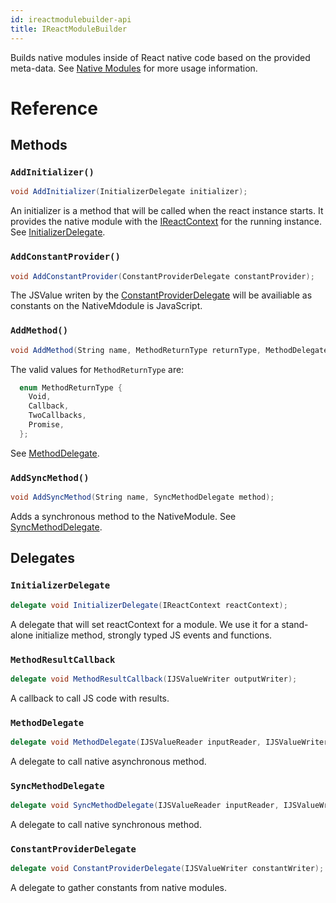```yaml
---
id: ireactmodulebuilder-api
title: IReactModuleBuilder
---
```


Builds native modules inside of React native code based on the provided meta-data.  See [Native Modules](native-modules.md) for more usage information.

# Reference

## Methods

### `AddInitializer()`

```csharp
void AddInitializer(InitializerDelegate initializer);
```

An initializer is a method that will be called when the react instance starts.  It provides the native module with the [IReactContext](IReactContext-api-windows.md) for the running instance. See [InitializerDelegate](#initializerdelegate).

### `AddConstantProvider()`

```csharp
void AddConstantProvider(ConstantProviderDelegate constantProvider);
```

The JSValue writen by the [ConstantProviderDelegate](#constantproviderdelegate) will be availiable as constants on the NativeMdodule is JavaScript.

### `AddMethod()`

```csharp
void AddMethod(String name, MethodReturnType returnType, MethodDelegate method);
```

The valid values for `MethodReturnType` are:

```csharp
  enum MethodReturnType {
    Void,
    Callback,
    TwoCallbacks,
    Promise,
  };
```

See [MethodDelegate](#methoddelegate).

### `AddSyncMethod()`

```csharp
void AddSyncMethod(String name, SyncMethodDelegate method);
```

Adds a synchronous method to the NativeModule.  See [SyncMethodDelegate](#syncmethoddelegate).


## Delegates

### `InitializerDelegate`

```csharp
delegate void InitializerDelegate(IReactContext reactContext);
```

A delegate that will set reactContext for a module. We use it for a stand-alone initialize method, strongly typed JS events and functions.

### `MethodResultCallback`

```csharp
delegate void MethodResultCallback(IJSValueWriter outputWriter);
```

A callback to call JS code with results.

### `MethodDelegate`

```csharp
delegate void MethodDelegate(IJSValueReader inputReader, IJSValueWriter outputWriter, MethodResultCallback resolve, MethodResultCallback reject);
```

A delegate to call native asynchronous method.

### `SyncMethodDelegate`

```csharp
delegate void SyncMethodDelegate(IJSValueReader inputReader, IJSValueWriter outputWriter);
```

A delegate to call native synchronous method.

### `ConstantProviderDelegate`

```csharp
delegate void ConstantProviderDelegate(IJSValueWriter constantWriter);
```

A delegate to gather constants from native modules.



<!-- // Copyright (c) Microsoft Corporation.
// Licensed under the MIT License.

import "IJSValueReader.idl";
import "IJSValueWriter.idl";
import "IReactContext.idl";

namespace Microsoft.ReactNative {

  // A delegate that will set reactContext for a module.
  // We use it for a stand-alone initialize method, strongly typed JS events and functions.
  delegate void InitializerDelegate(IReactContext reactContext);

  // Native method return type.
  enum MethodReturnType {
    Void,
    Callback,
    TwoCallbacks,
    Promise,
  };

  // A callback to call JS code with results.
  delegate void MethodResultCallback(IJSValueWriter outputWriter);

  // A delegate to call native asynchronous method.
  delegate void MethodDelegate(
      IJSValueReader inputReader,
      IJSValueWriter outputWriter,
      MethodResultCallback resolve,
      MethodResultCallback reject);

  // A delegate to call native synchronous method.
  delegate void SyncMethodDelegate(IJSValueReader inputReader, IJSValueWriter outputWriter);

  // A delegate to gather constants from native modules.
  delegate void ConstantProviderDelegate(IJSValueWriter constantWriter);

  // Builds native modules inside of React native code based on the provided meta-data.
  [webhosthidden]
  interface IReactModuleBuilder {
    void AddInitializer(InitializerDelegate initializer);
    void AddConstantProvider(ConstantProviderDelegate constantProvider);
    void AddMethod(String name, MethodReturnType returnType, MethodDelegate method);
    void AddSyncMethod(String name, SyncMethodDelegate method);
  };
} // namespace Microsoft.ReactNative -->
